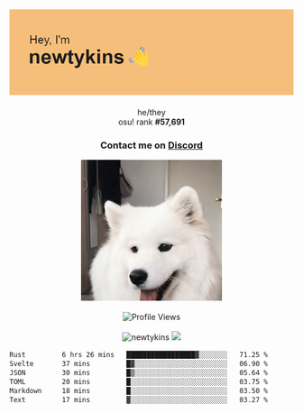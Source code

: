 <div align="center">
    <p>
        <h2>
            <img src="banner.png" alt="✨ Hey, I'm newt!">
        </h2>
        <p>
			he/they <br>
			osu! rank <strong>#<!--osu-global-rank-->57,691<!--osu-global-rank--></strong>
		</p>
		<h3>Contact me on <a href="https://discord.gg/brEhN5Y7YK">Discord</a></h3>
    </p>
    <img src="dog.gif" height="250"><br><br>
    <img src="https://komarev.com/ghpvc/?username=newtykins&style=flat-square&color=000000" alt="Profile Views">
    <br><br>
</div>

<div align="center">
	<img src="https://github-readme-stats.vercel.app/api?username=newtykins&show_icons=true&locale=en&theme=dark&hide_border=true&count_private=true&custom_title=My%20Stats&line_height=25" alt="newtykins" width="420">
    <img src="https://github-readme-streak-stats.herokuapp.com?user=newtykins&hide_border=true&date_format=M%20j%5B%2C%20Y%5D&theme=dark" width="420">
</div>

<!--START_SECTION:waka-->

```text
Rust         6 hrs 26 mins   █████████████████▓░░░░░░░   71.25 %
Svelte       37 mins         █▓░░░░░░░░░░░░░░░░░░░░░░░   06.90 %
JSON         30 mins         █▒░░░░░░░░░░░░░░░░░░░░░░░   05.64 %
TOML         20 mins         █░░░░░░░░░░░░░░░░░░░░░░░░   03.75 %
Markdown     18 mins         █░░░░░░░░░░░░░░░░░░░░░░░░   03.50 %
Text         17 mins         ▓░░░░░░░░░░░░░░░░░░░░░░░░   03.27 %
```

<!--END_SECTION:waka-->

